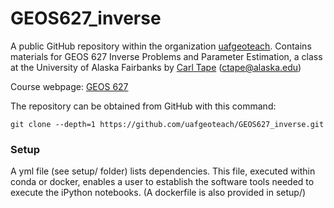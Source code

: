 # GEOS627_inverse

A public GitHub repository within the organization
[uafgeoteach](https://github.com/uafgeoteach). Contains materials for GEOS 627 Inverse Problems and Parameter Estimation, a class at the University of Alaska Fairbanks by [Carl Tape](https://sites.google.com/alaska.edu/carltape/) ([ctape@alaska.edu](mailto:ctape@alaska.edu))

Course webpage: [GEOS 627](https://sites.google.com/alaska.edu/carltape/home/teaching/inv)  

The repository can be obtained from GitHub with this command:
```
git clone --depth=1 https://github.com/uafgeoteach/GEOS627_inverse.git
```

### Setup

A yml file (see setup/ folder) lists dependencies. This file, executed within conda or docker, enables a user to establish the software tools needed to execute the iPython notebooks. (A dockerfile is also provided in setup/)

